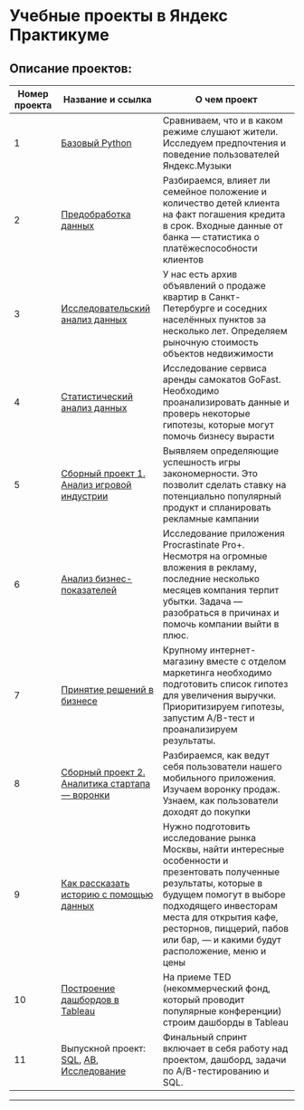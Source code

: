 # Учебные проекты в Яндекс Практикуме
## Описание проектов:
| Номер проекта | Название и ссылка | О чем проект                                                     |
|---------------|-------------------|------------------------------------------------------------------|
|1              |[Базовый Python](https://github.com/Zara0410/Yandex-Practicum/blob/main/Базовый%20Python/Яндекс%20Музыка.ipynb)|Сравниваем, что и в каком режиме слушают жители. Исследуем предпочтения и поведение пользователей Яндекс.Музыки|
|2              |[Предобработка данных](https://github.com/Zara0410/Yandex-Practicum/tree/main/Предобработка%20данных)|Разбираемся, влияет ли семейное положение и количество детей клиента на факт погашения кредита в срок. Входные данные от банка — статистика о платёжеспособности клиентов|
|3              |[Исследовательский анализ данных](https://github.com/Zara0410/Yandex-Practicum/blob/main/Исследовательский%20анализ%20данных/Исследование%20объявлений%20о%20продаже%20квартир.ipynb)| У нас есть архив объявлений о продаже квартир в Санкт-Петербурге и соседних населённых пунктов за несколько лет. Определяем рыночную стоимость объектов недвижимости|
|4              |[Статистический анализ данных](https://github.com/Zara0410/Yandex-Practicum/blob/main/Статистический%20анализ%20данных/Исследование%20сервиса%20аренды%20самокатов%20GoFast.ipynb)|Исследование сервиса аренды самокатов GoFast. Необходимо проанализировать данные и проверь некоторые гипотезы, которые могут помочь бизнесу вырасти|
|5              |[Сборный проект 1. Анализ игровой индустрии](https://github.com/Zara0410/Yandex-Practicum/blob/main/Сборный%20Проект%20—%201/Исследование%20интернет-магазина%20«Стримчик».ipynb)|Выявляем определяющие успешность игры закономерности. Это позволит сделать ставку на потенциально популярный продукт и спланировать рекламные кампании|
|6              |[Анализ бизнес-показателей](https://github.com/Zara0410/Yandex-Practicum/blob/main/Анализ%20бизнес-показателей/Исследование%20приложения%20Procrastinate%20Pro%2B.ipynb)|Исследование приложения Procrastinate Pro+. Несмотря на огромные вложения в рекламу, последние несколько месяцев компания терпит убытки. Задача — разобраться в причинах и помочь компании выйти в плюс.|
|7              |[Принятие решений в бизнесе](https://github.com/Zara0410/Yandex-Practicum/blob/main/Принятие%20решений%20в%20бизнесе/АB-тест%20для%20интернет-магазина.ipynb)|Крупному интернет-магазину вместе с отделом маркетинга необходимо подготовить список гипотез для увеличения выручки. Приоритизируем гипотезы, запустим A/B-тест и проанализируем результаты.|
|8              |[Сборный проект 2. Аналитика стартапа — воронки](https://github.com/Zara0410/Yandex-Practicum/blob/main/Сборный%20Проект%20—%202/Исследование%20мобильного%20приложения%20стартапа.ipynb)|Разбираемся, как ведут себя пользователи нашего мобильного приложения. Изучаем воронку продаж. Узнаем, как пользователи доходят до покупки|
|9             |[Как рассказать историю с помощью данных](https://github.com/Zara0410/Yandex-Practicum/blob/main/Как%20рассказать%20историю%20с%20помощью%20данных/Рынок%20заведений%20общественного%20питания%20Москвы.ipynb)|Нужно подготовить исследование рынка Москвы, найти интересные особенности и презентовать полученные результаты, которые в будущем помогут в выборе подходящего инвесторам места для открытия кафе, ресторнов, пиццерий, пабов или бар, — и какими будут расположение, меню и цены|
|10             |[Построение дашбордов в Tableau](https://github.com/Zara0410/Yandex-Practicum/blob/main/Построение%20дашбордов%20в%20Tableau/Исследование%20истории%20TED-конференций.ipynb)|На приеме TED (некоммерческий фонд, который проводит популярные конференции) строим дашборды в Tableau |
|11             |Выпускной проект: [SQL](https://github.com/Zara0410/Yandex-Practicum/blob/main/Выпускной%20проект/Проект%20по%20SQL.ipynb), [AB](https://github.com/Zara0410/Yandex-Practicum/blob/main/Выпускной%20проект/Проект%20по%20АB%20тестированию.ipynb), [Исследование](https://github.com/Zara0410/Yandex-Practicum/blob/main/Выпускной%20проект/Анализ%20оттока%20клиентов%20в%20«Метанпромбанке».ipynb)|Финальный спринт включает в себя работу над проектом, дашборд, задачи по A/B-тестированию и SQL.|

---

